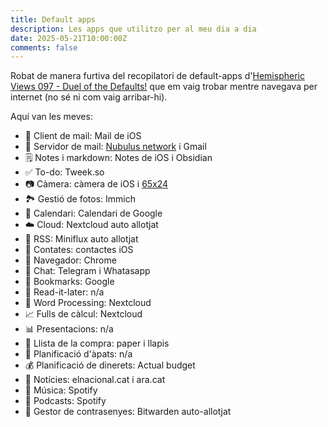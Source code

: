 ```yaml
---
title: Default apps
description: Les apps que utilitzo per al meu dia a dia
date: 2025-05-21T10:00:00Z
comments: false
---
```


Robat de manera furtiva del recopilatori de default-apps d'[Hemispheric Views 097 - Duel of the Defaults!](https://listen.hemisphericviews.com/097) que em vaig trobar mentre navegava per internet (no sé ni com vaig arribar-hi).

Aquí van les meves:

- 📨 Client de mail: Mail de iOS
- 📮 Servidor de mail: [Nubulus network](https://www.nubulusnetwork.com/) i Gmail
- 🗒️ Notes i markdown: Notes de iOS i Obsidian
- ✅ To-do: Tweek.so
- 📷 Càmera: càmera de iOS i [65x24](https://65x24.net/)
- 🏞️ Gestió de fotos: Immich
- 📅 Calendari: Calendari de Google
- ☁️ Cloud: Nextcloud auto allotjat
- 📰 RSS: Miniflux auto allotjat
- 👬 Contates: contactes iOS
- 🧭 Navegador: Chrome
- 💬 Chat: Telegram i Whatasapp
- 🔖 Bookmarks: Google
- 📑 Read-it-later: n/a
- 📜 Word Processing: Nextcloud
- 📈 Fulls de càlcul: Nextcloud
- 📊 Presentacions: n/a
- 🛒 Llista de la compra: paper i llapis
- 🍴 Planificació d'àpats: n/a
- 💰 Planificació de dinerets: Actual budget
- 📰 Notícies: elnacional.cat i ara.cat
- 🎵 Música: Spotify
- 🎤 Podcasts: Spotify
- 🔐 Gestor de contrasenyes: Bitwarden auto-allotjat